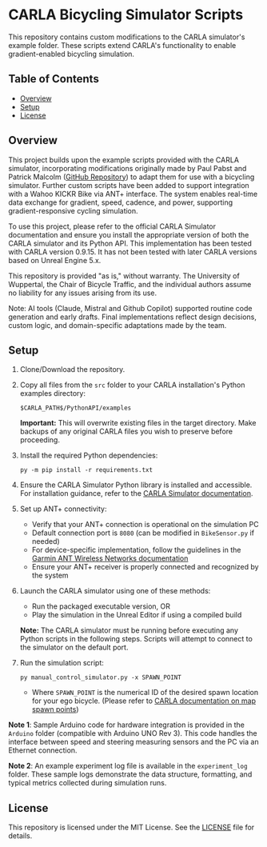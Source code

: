 # CARLA Bicycling Simulator Scripts

This repository contains custom modifications to the CARLA simulator's example folder. These scripts extend CARLA's functionality to enable gradient-enabled bicycling simulation.

## Table of Contents

- [Overview](#overview)
- [Setup](#setup)
- [License](#license)

## Overview

This project builds upon the example scripts provided with the CARLA simulator, incorporating modifications originally made by Paul Pabst and Patrick Malcolm ([GitHub Repository](https://github.com/patmalcolm91/CARLA-Bike-Simulator-Tools)) to adapt them for use with a bicycling simulator. Further custom scripts have been added to support integration with a Wahoo KICKR Bike via ANT+ interface. The system enables real-time data exchange for gradient, speed, cadence, and power, supporting gradient-responsive cycling simulation.

To use this project, please refer to the official CARLA Simulator documentation and ensure you install the appropriate version of both the CARLA simulator and its Python API. This implementation has been tested with CARLA version 0.9.15. It has not been tested with later CARLA versions based on Unreal Engine 5.x.

This repository is provided "as is," without warranty. The University of Wuppertal, the Chair of Bicycle Traffic, and the individual authors assume no liability for any issues arising from its use.

Note: AI tools (Claude, Mistral and Github Copilot) supported routine code generation and early drafts. Final implementations reflect design decisions, custom logic, and domain-specific adaptations made by the team.

## Setup

1. Clone/Download the repository.

2. Copy all files from the `src` folder to your CARLA installation's Python examples directory:
   ```
   $CARLA_PATH$/PythonAPI/examples
   ```
   **Important:** This will overwrite existing files in the target directory. Make backups of any original CARLA files you wish to preserve before proceeding.

3. Install the required Python dependencies:
   ```
   py -m pip install -r requirements.txt
   ```

4. Ensure the CARLA Simulator Python library is installed and accessible. For installation guidance, refer to the [CARLA Simulator documentation](https://carla.readthedocs.io/en/latest/start_quickstart/).

5. Set up ANT+ connectivity:
   - Verify that your ANT+ connection is operational on the simulation PC
   - Default connection port is `8080` (can be modified in `BikeSensor.py` if needed)
   - For device-specific implementation, follow the guidelines in the [Garmin ANT Wireless Networks documentation](https://developer.garmin.com/ant-program/overview/)
   - Ensure your ANT+ receiver is properly connected and recognized by the system

6. Launch the CARLA simulator using one of these methods:
   - Run the packaged executable version, OR
   - Play the simulation in the Unreal Editor if using a compiled build
   
   **Note:** The CARLA simulator must be running before executing any Python scripts in the following steps. Scripts will attempt to connect to the simulator on the default port.

7. Run the simulation script: 
   ```
   py manual_control_simulator.py -x SPAWN_POINT
   ```
   - Where `SPAWN_POINT` is the numerical ID of the desired spawn location for your ego bicycle. (Please refer to [CARLA documentation on map spawn points](https://carla.readthedocs.io/en/latest/tuto_G_getting_started/#using-and-visualizing-map-spawn-points))


**Note 1**: Sample Arduino code for hardware integration is provided in the `Arduino` folder (compatible with Arduino UNO Rev 3). This code handles the interface between speed and steering measuring sensors and the PC via an Ethernet connection.

**Note 2**: An example experiment log file is available in the `experiment_log` folder. These sample logs demonstrate the data structure, formatting, and typical metrics collected during simulation runs.

## License

This repository is licensed under the MIT License. See the [LICENSE](LICENSE.txt) file for details.

